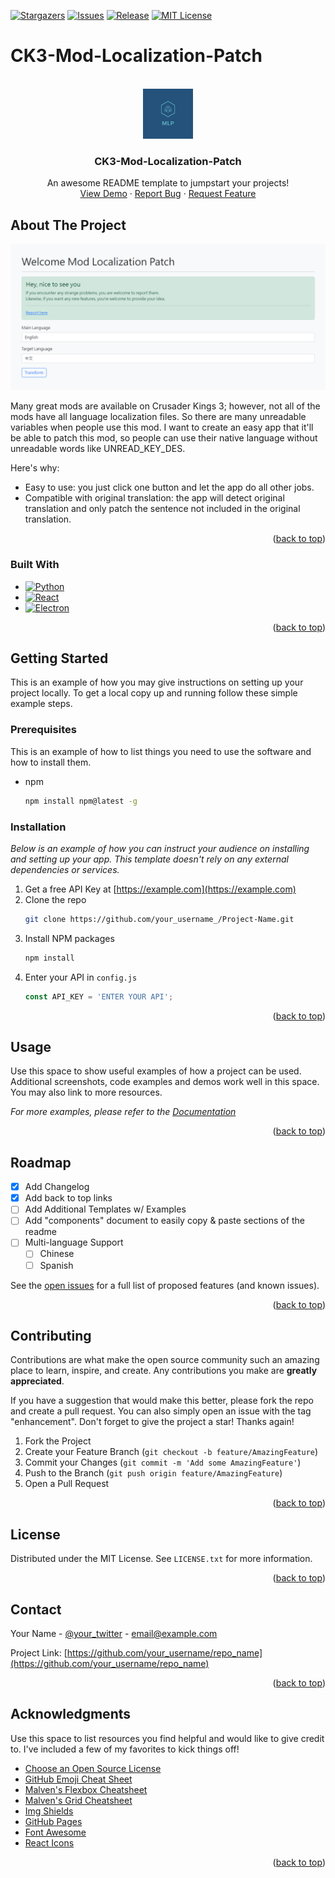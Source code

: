 <div id="top"></div>

[![Stargazers][stars-shield]][stars-url]
[![Issues][issues-shield]][issues-url]
[![Release][release-shield]][release-url]
[![MIT License][license-shield]][license-url]


# CK3-Mod-Localization-Patch

<!-- PROJECT LOGO -->
<br />
<div align="center">
  <a href="https://github.com/tomchang25/ck3-mod-localization-patch">
    <img src="images/logo.png" alt="Logo" width="80" height="80">
  </a>

  <h3 align="center">CK3-Mod-Localization-Patch</h3>

  <p align="center">
    An awesome README template to jumpstart your projects!
    <br />
    <a href="https://github.com/tomchang25/ck3-mod-localization-patch">View Demo</a>
    ·
    <a href="https://github.com/tomchang25/ck3-mod-localization-patch/issues">Report Bug</a>
    ·
    <a href="https://github.com/tomchang25/ck3-mod-localization-patch/issues">Request Feature</a>
  </p>
</div>

<!-- ABOUT THE PROJECT -->
## About The Project

[![Product Name Screen Shot][product-screenshot]](https://github.com/tomchang25/ck3-mod-localization-patch)

Many great mods are available on Crusader Kings 3; however, not all of the mods have all language localization files. So there are many unreadable variables when people use this mod. I want to create an easy app that it'll be able to patch this mod, so people can use their native language without unreadable words like UNREAD_KEY_DES.

Here's why:
* Easy to use: you just click one button and let the app do all other jobs.
* Compatible with original translation: the app will detect original translation and only patch the sentence not included in the original translation.

<p align="right">(<a href="#top">back to top</a>)</p>

### Built With

* [![Python][Python]][Python-url]
* [![React][React.js]][React-url]
* [![Electron][Electron.js]][Electron-url]

<p align="right">(<a href="#top">back to top</a>)</p>



<!-- GETTING STARTED -->
## Getting Started

This is an example of how you may give instructions on setting up your project locally.
To get a local copy up and running follow these simple example steps.

### Prerequisites

This is an example of how to list things you need to use the software and how to install them.
* npm
  ```sh
  npm install npm@latest -g
  ```

### Installation

_Below is an example of how you can instruct your audience on installing and setting up your app. This template doesn't rely on any external dependencies or services._

1. Get a free API Key at [https://example.com](https://example.com)
2. Clone the repo
   ```sh
   git clone https://github.com/your_username_/Project-Name.git
   ```
3. Install NPM packages
   ```sh
   npm install
   ```
4. Enter your API in `config.js`
   ```js
   const API_KEY = 'ENTER YOUR API';
   ```

<p align="right">(<a href="#top">back to top</a>)</p>



<!-- USAGE EXAMPLES -->
## Usage

Use this space to show useful examples of how a project can be used. Additional screenshots, code examples and demos work well in this space. You may also link to more resources.

_For more examples, please refer to the [Documentation](https://example.com)_

<p align="right">(<a href="#top">back to top</a>)</p>



<!-- ROADMAP -->
## Roadmap

- [x] Add Changelog
- [x] Add back to top links
- [ ] Add Additional Templates w/ Examples
- [ ] Add "components" document to easily copy & paste sections of the readme
- [ ] Multi-language Support
    - [ ] Chinese
    - [ ] Spanish

See the [open issues](https://github.com/othneildrew/Best-README-Template/issues) for a full list of proposed features (and known issues).

<p align="right">(<a href="#top">back to top</a>)</p>



<!-- CONTRIBUTING -->
## Contributing

Contributions are what make the open source community such an amazing place to learn, inspire, and create. Any contributions you make are **greatly appreciated**.

If you have a suggestion that would make this better, please fork the repo and create a pull request. You can also simply open an issue with the tag "enhancement".
Don't forget to give the project a star! Thanks again!

1. Fork the Project
2. Create your Feature Branch (`git checkout -b feature/AmazingFeature`)
3. Commit your Changes (`git commit -m 'Add some AmazingFeature'`)
4. Push to the Branch (`git push origin feature/AmazingFeature`)
5. Open a Pull Request

<p align="right">(<a href="#top">back to top</a>)</p>



<!-- LICENSE -->
## License

Distributed under the MIT License. See `LICENSE.txt` for more information.

<p align="right">(<a href="#top">back to top</a>)</p>



<!-- CONTACT -->
## Contact

Your Name - [@your_twitter](https://twitter.com/your_username) - email@example.com

Project Link: [https://github.com/your_username/repo_name](https://github.com/your_username/repo_name)

<p align="right">(<a href="#top">back to top</a>)</p>



<!-- ACKNOWLEDGMENTS -->
## Acknowledgments

Use this space to list resources you find helpful and would like to give credit to. I've included a few of my favorites to kick things off!

* [Choose an Open Source License](https://choosealicense.com)
* [GitHub Emoji Cheat Sheet](https://www.webpagefx.com/tools/emoji-cheat-sheet)
* [Malven's Flexbox Cheatsheet](https://flexbox.malven.co/)
* [Malven's Grid Cheatsheet](https://grid.malven.co/)
* [Img Shields](https://shields.io)
* [GitHub Pages](https://pages.github.com)
* [Font Awesome](https://fontawesome.com)
* [React Icons](https://react-icons.github.io/react-icons/search)

<p align="right">(<a href="#top">back to top</a>)</p>



<!-- MARKDOWN LINKS & IMAGES -->
<!-- https://www.markdownguide.org/basic-syntax/#reference-style-links -->
[release-shield]: https://img.shields.io/github/release/tomchang25/ck3-mod-localization-patch.svg?style=for-the-badge
[release-url]: https://github.com/tomchang25/ck3-mod-localization-patch/releases
[stars-shield]: https://img.shields.io/github/stars/tomchang25/ck3-mod-localization-patch.svg?style=for-the-badge
[stars-url]: https://github.com/tomchang25/ck3-mod-localization-patch/stargazers
[issues-shield]: https://img.shields.io/github/issues/tomchang25/ck3-mod-localization-patch.svg?style=for-the-badge
[issues-url]: https://github.com/tomchang25/ck3-mod-localization-patch/issues
[license-shield]: https://img.shields.io/github/license/tomchang25/ck3-mod-localization-patch.svg?style=for-the-badge
[license-url]: https://github.com/tomchang25/ck3-mod-localization-patch/LICENSE.txt
[product-screenshot]: images/screenshot.png

<!-- Language link  -->
[Python]: https://img.shields.io/badge/Python-00000?style=for-the-badge&logo=python&logoColor=white
[Python-url]: https://www.python.org/
[React.js]: https://img.shields.io/badge/React-20232A?style=for-the-badge&logo=react&logoColor=61DAFB
[React-url]: https://reactjs.org/
[Electron.js]: https://img.shields.io/badge/Electron-35495E?style=for-the-badge&logo=electron&logoColor=4FC08D
[Electron-url]: https://www.electronjs.org/

<!-- https://github.com/othneildrew/Best-README-Template -->
